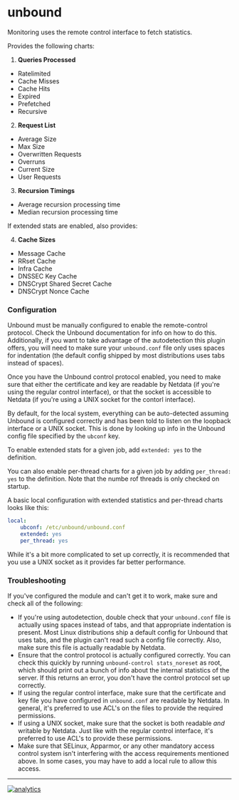 # unbound

Monitoring uses the remote control interface to fetch statistics.

Provides the following charts:

1. **Queries Processed**
 * Ratelimited
 * Cache Misses
 * Cache Hits
 * Expired
 * Prefetched
 * Recursive

2. **Request List**
 * Average Size
 * Max Size
 * Overwritten Requests
 * Overruns
 * Current Size
 * User Requests

3. **Recursion Timings**
 * Average recursion processing time
 * Median recursion processing time

If extended stats are enabled, also provides:

4. **Cache Sizes**
 * Message Cache
 * RRset Cache
 * Infra Cache
 * DNSSEC Key Cache
 * DNSCrypt Shared Secret Cache
 * DNSCrypt Nonce Cache

### Configuration

Unbound must be manually configured to enable the remote-control protocol.
Check the Unbound documentation for info on how to do this.  Additionally,
if you want to take advantage of the autodetection this plugin offers,
you will need to make sure your `unbound.conf` file only uses spaces for
indentation (the default config shipped by most distributions uses tabs
instead of spaces).

Once you have the Unbound control protocol enabled, you need to make sure
that either the certificate and key are readable by Netdata (if you're
using the regular control interface), or that the socket is accessible
to Netdata (if you're using a UNIX socket for the contorl interface).

By default, for the local system, everything can be auto-detected
assuming Unbound is configured correctly and has been told to listen
on the loopback interface or a UNIX socket.  This is done by looking
up info in the Unbound config file specified by the `ubconf` key.

To enable extended stats for a given job, add `extended: yes` to the
definition.

You can also enable per-thread charts for a given job by adding
`per_thread: yes` to the definition.  Note that the numbe rof threads
is only checked on startup.

A basic local configuration with extended statistics and per-thread
charts looks like this:

```yaml
local:
    ubconf: /etc/unbound/unbound.conf
    extended: yes
    per_thread: yes
```

While it's a bit more complicated to set up correctly, it is recommended
that you use a UNIX socket as it provides far better performance.

### Troubleshooting

If you've configured the module and can't get it to work, make sure and
check all of the following:

* If you're using autodetection, double check that your `unbound.conf`
  file is actually using spaces instead of tabs, and that appropriate
  indentation is present.  Most Linux distributions ship a default config
  for Unbound that uses tabs, and the plugin can't read such a config file
  correctly.  Also, make sure this file is actually readable by Netdata.
* Ensure that the control protocol is actually configured correctly.
  You can check this quickly by running `unbound-control stats_noreset`
  as root, which should print out a bunch of info about the internal
  statistics of the server.  If this returns an error, you don't have
  the control protocol set up correctly.
* If using the regular control interface, make sure that the certificate
  and key file you have configured in `unbound.conf` are readable by
  Netdata.  In general, it's preferred to use ACL's on the files to
  provide the required permissions.
* If using a UNIX socket, make sure that the socket is both readable
  _and_ writable by Netdata.  Just like with the regular control
  interface, it's preferred to use ACL's to provide these permissions.
* Make sure that SELinux, Apparmor, or any other mandatory access control
  system isn't interfering with the access requirements mentioned above.
  In some cases, you may have to add a local rule to allow this access.

---

[![analytics](https://www.google-analytics.com/collect?v=1&aip=1&t=pageview&_s=1&ds=github&dr=https%3A%2F%2Fgithub.com%2Fnetdata%2Fnetdata&dl=https%3A%2F%2Fmy-netdata.io%2Fgithub%2Fcollectors%2Fpython.d.plugin%2Funbound%2FREADME&_u=MAC~&cid=5792dfd7-8dc4-476b-af31-da2fdb9f93d2&tid=UA-64295674-3)]()
